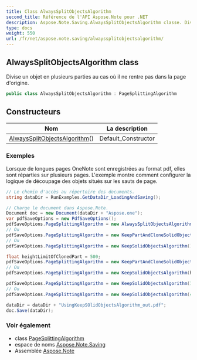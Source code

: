 ```yaml
---
title: Class AlwaysSplitObjectsAlgorithm
second_title: Référence de l'API Aspose.Note pour .NET
description: Aspose.Note.Saving.AlwaysSplitObjectsAlgorithm classe. Divise un objet en plusieurs parties au cas où il ne rentre pas dans la page dorigine.
type: docs
weight: 550
url: /fr/net/aspose.note.saving/alwayssplitobjectsalgorithm/
---
```

## AlwaysSplitObjectsAlgorithm class

Divise un objet en plusieurs parties au cas où il ne rentre pas dans la page d'origine.

```csharp
public class AlwaysSplitObjectsAlgorithm : PageSplittingAlgorithm
```

## Constructeurs

| Nom | La description |
| --- | --- |
| [AlwaysSplitObjectsAlgorithm](alwayssplitobjectsalgorithm/)() | Default_Constructor |

### Exemples

Lorsque de longues pages OneNote sont enregistrées au format pdf, elles sont réparties sur plusieurs pages. L'exemple montre comment configurer la logique de découpage des objets situés sur les sauts de page.

```csharp
// Le chemin d'accès au répertoire des documents.
string dataDir = RunExamples.GetDataDir_LoadingAndSaving();

// Charge le document dans Aspose.Note.
Document doc = new Document(dataDir + "Aspose.one");
var pdfSaveOptions = new PdfSaveOptions();
pdfSaveOptions.PageSplittingAlgorithm = new AlwaysSplitObjectsAlgorithm();
// Ou
pdfSaveOptions.PageSplittingAlgorithm = new KeepPartAndCloneSolidObjectToNextPageAlgorithm();
// Ou
pdfSaveOptions.PageSplittingAlgorithm = new KeepSolidObjectsAlgorithm();

float heightLimitOfClonedPart = 500;
pdfSaveOptions.PageSplittingAlgorithm = new KeepPartAndCloneSolidObjectToNextPageAlgorithm(heightLimitOfClonedPart);
// Ou
pdfSaveOptions.PageSplittingAlgorithm = new KeepSolidObjectsAlgorithm(heightLimitOfClonedPart);

pdfSaveOptions.PageSplittingAlgorithm = new KeepSolidObjectsAlgorithm(100);
// Ou
pdfSaveOptions.PageSplittingAlgorithm = new KeepSolidObjectsAlgorithm(400);

dataDir = dataDir + "UsingKeepSOlidObjectsAlgorithm_out.pdf";
doc.Save(dataDir);
```

### Voir également

* class [PageSplittingAlgorithm](../pagesplittingalgorithm/)
* espace de noms [Aspose.Note.Saving](../../aspose.note.saving/)
* Assemblée [Aspose.Note](../../)


